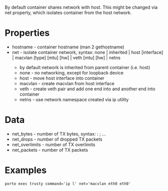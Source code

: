 By default container shares network with host.
This might be changed via net property, which isolates container from the host network.

# Properties

* hostname - container hostname (man 2 gethostname)
* net - isolate container network, syntax: none | inherited | host [interface] | macvlan <master> <name> [type] [mtu] [hw] | veth <name> <bridge> [mtu] [hw] | netns <name>
  - by default network is inherited from parent container (i.e. host)
  - none - no networking, except for loopback device
  - host - move host interface into container
  - macvlan - create macvlan from host interface <master>
  - veth - create veth pair and add one end into <bridge> and another end into container
  - netns - use network namespace created via ip utility

# Data

* net\_bytes - number of TX bytes, syntax: <iface>: <counter>; ...
* net\_drops - number of dropped TX packets
* net\_overlimits - number of TX overlimits
* net\_packets - number of TX packets

# Examples

```
porto exec trusty command='ip l' net='macvlan eth0 eth0'
```
